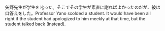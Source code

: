 <tr><td>矢野先生が学生を叱った。そこでその学生が素直に謝ればよかったのだが、彼は口答えをした。<td><tr><tr><td>Professor Yano scolded a student. It would have been all right if the student had apologized to him meekly at that time, but the student talked back (instead).<td><tr></table>

